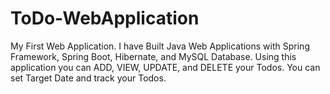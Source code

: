 # ToDo-WebApplication
My First Web Application.
I have Built Java Web Applications with Spring Framework, Spring Boot, Hibernate, and MySQL Database.
Using this application you can ADD, VIEW, UPDATE, and DELETE your Todos.
You can set Target Date and track your Todos. 


